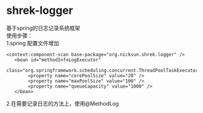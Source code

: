 shrek-logger 
===============

基于spring的日志记录系统框架 <br>
使用步骤：<br>
1.spring 配置文件增加<br>
 
```
<context:component-scan base-package="org.nicksun.shrek.logger" />
   <bean id="methodInfoLogExecutor"
		class="org.springframework.scheduling.concurrent.ThreadPoolTaskExecutor">
		<property name="corePoolSize" value="20" />
		<property name="maxPoolSize" value="100" />
		<property name="queueCapacity" value="1000" />
   </bean>
```

2.在需要记录日志的方法上，使用@MethodLog<br>